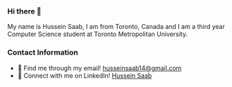 
### Hi there 👋

My name is Hussein Saab, I am from Toronto, Canada and I am a third year Computer Science student at Toronto Metropolitan University. 

### Contact Information

- 📨 Find me through my email! [husseinsaab14@gmail.com](mailto:husseinsaab14@gmail.com)
- 📇 Connect with me on LinkedIn! [Hussein Saab](https://www.linkedin.com/in/huss-saab/)

<!--
![GitHub stats](https://github-readme-stats-husaabs-projects.vercel.app/api?username=husaab&count_private=true&hide=prs&include_all_commits=true&theme=moltack)
![Top Languages](https://github-readme-stats-husaabs-projects.vercel.app/api/top-langs/?username=husaab&layout=compact&theme=moltack&hide=jupyter%20notebook)-->
